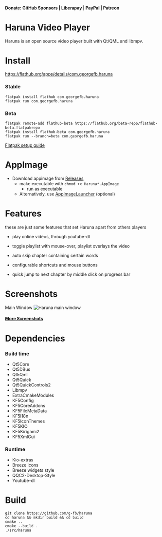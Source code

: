 <!--
SPDX-FileCopyrightText: 2020 George Florea Bănuș <georgefb899@gmail.com>

SPDX-License-Identifier: CC-BY-4.0
-->

#### Donate: [GitHub Sponsors](https://github.com/sponsors/g-fb) | [Liberapay](https://liberapay.com/gfb/) | [PayPal](https://paypal.me/georgefloreabanus) | [Patreon](https://www.patreon.com/georgefb)

# Haruna Video Player

Haruna is an open source video player built with Qt/QML and libmpv.

# Install

https://flathub.org/apps/details/com.georgefb.haruna
### Stable
```
flatpak install flathub com.georgefb.haruna
flatpak run com.georgefb.haruna
```

### Beta
```
flatpak remote-add flathub-beta https://flathub.org/beta-repo/flathub-beta.flatpakrepo
flatpak install flathub-beta com.georgefb.haruna
flatpak run --branch=beta com.georgefb.haruna
```

[Flatpak setup guide](https://flatpak.org/setup/)

# AppImage

* Download appimage from [Releases](https://github.com/g-fb/haruna/releases)
  * make executable with `chmod +x Haruna*.AppImage`
    * run as executable
  * Alternatively, use [AppImageLauncher](https://github.com/TheAssassin/AppImageLauncher) (optional)

# Features

these are just some features that set Haruna apart from others players

- play online videos, through youtube-dl

- toggle playlist with mouse-over, playlist overlays the video

- auto skip chapter containing certain words

- configurable shortcuts and mouse buttons

- quick jump to next chapter by middle click on progress bar

# Screenshots

Main Window
![Haruna main window](./data/screenshots/haruna-dark.png)

#### [More Screenshots](./Screenshots.md)

# Dependencies

### Build time
- Qt5Core
- Qt5DBus
- Qt5Qml
- Qt5Quick
- Qt5QuickControls2
- Libmpv
- ExtraCmakeModules
- KF5Config
- KF5CoreAddons
- KF5FileMetaData
- KF5I18n
- KF5IconThemes
- KF5KIO
- KF5Kirigami2
- KF5XmlGui

### Runtime
- Kio-extras
- Breeze icons
- Breeze widgets style
- QQC2-Desktop-Style
- Youtube-dl

# Build

```
git clone https://github.com/g-fb/haruna
cd haruna && mkdir build && cd build
cmake ..
cmake --build .
./src/haruna
```
